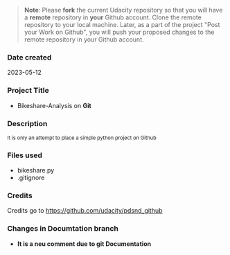 >**Note**: Please **fork** the current Udacity repository so that you will have a **remote** repository in **your** Github account. Clone the remote repository to your local machine. Later, as a part of the project "Post your Work on Github", you will push your proposed changes to the remote repository in your Github account.

### Date created
2023-05-12

### Project Title
* Bikeshare-Analysis on __Git__

### Description
<sub> It is only an attempt to place a simple python project on Github </sub>

### Files used
* bikeshare.py
* .gitignore

### Credits
Credits go to https://github.com/udacity/pdsnd_github


### Changes in Documtation branch
* __It is a neu comment due to git  Documentation__
